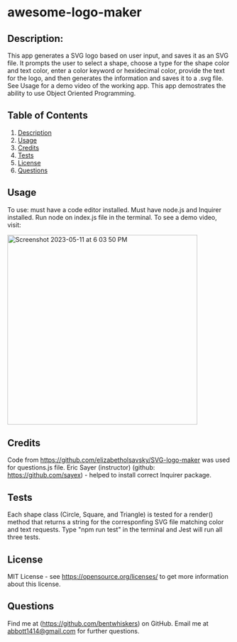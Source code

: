 # awesome-logo-maker

## Description:
This app generates a SVG logo based on user input, and saves it as an SVG file. It prompts the user to select a shape, choose a type for the shape color and text color, enter a color keyword or hexidecimal color, provide the text for the logo, and then generates the information and saves it to a .svg file. See Usage for a demo video of the working app.
This app demostrates the ability to use Object Oriented Programming.

## Table of Contents
1. [Description](#description)
2. [Usage](#usage)
3. [Credits](#credits)
4. [Tests](#tests)
5. [License](#license)
6. [Questions](#questions)


## Usage
To use: must have a code editor installed. Must have node.js and Inquirer installed. Run node on index.js file in the terminal. 
To see a demo video, visit: 

<img width="428" alt="Screenshot 2023-05-11 at 6 03 50 PM" src="https://github.com/bentwhiskers/awesome-logo-maker/assets/126021339/5f08dbca-b1d3-423a-b5e4-d08a928ccff0">


## Credits
Code from https://github.com/elizabetholsavsky/SVG-logo-maker was used for questions.js file. 
Eric Sayer (instructor) (github: https://github.com/sayex) - helped to install correct Inquirer package. 

## Tests
Each shape class (Circle, Square, and Triangle) is tested for a render() method that returns a string for the corresponfing SVG file matching color and text requests. Type "npm run test" in the terminal and Jest will run all three tests.

## License
MIT License - see https://opensource.org/licenses/ to get more information about this license.

## Questions
Find me at (https://github.com/bentwhiskers) on GitHub.
Email me at abbott1414@gmail.com for further questions.